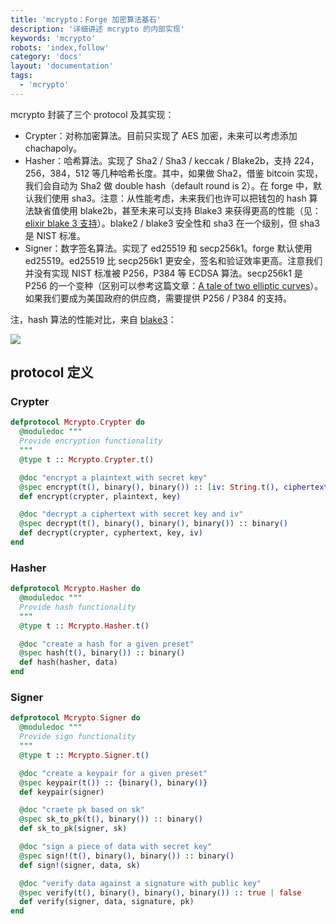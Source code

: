 ```yaml
---
title: 'mcrypto：Forge 加密算法基石'
description: '详细讲述 mcrypto 的内部实现'
keywords: 'mcrypto'
robots: 'index,follow'
category: 'docs'
layout: 'documentation'
tags:
  - 'mcrypto'
---
```


mcrypto 封装了三个 protocol 及其实现：

- Crypter：对称加密算法。目前只实现了 AES 加密，未来可以考虑添加 chachapoly。
- Hasher：哈希算法。实现了 Sha2 / Sha3 / keccak / Blake2b，支持 224，256，384，512 等几种哈希长度。其中，如果做 Sha2，借鉴 bitcoin 实现，我们会自动为 Sha2 做 double hash（default round is 2）。在 forge 中，默认我们使用 sha3。注意：从性能考虑，未来我们也许可以把钱包的 hash 算法缺省值使用 blake2b，甚至未来可以支持 Blake3 来获得更高的性能（见：[elixir blake 3 支持](https://github.com/Thomas-Jean/blake3)）。blake2 / blake3 安全性和 sha3 在一个级别，但 sha3 是 NIST 标准。
- Signer：数字签名算法。实现了 ed25519 和 secp256k1。forge 默认使用 ed25519。ed25519 比 secp256k1 更安全，签名和验证效率更高。注意我们并没有实现 NIST 标准被 P256，P384 等 ECDSA 算法。secp256k1 是 P256 的一个变种（区别可以参考这篇文章：[A tale of two elliptic curves](https://www.johndcook.com/blog/2018/08/21/a-tale-of-two-elliptic-curves/)）。如果我们要成为美国政府的供应商，需要提供 P256 / P384 的支持。

注，hash 算法的性能对比，来自 [blake3](https://github.com/BLAKE3-team/BLAKE3)：

![](https://raw.githubusercontent.com/BLAKE3-team/BLAKE3/master/media/speed.svg?sanitize=true)

## protocol 定义

### Crypter

```elixir
defprotocol Mcrypto.Crypter do
  @moduledoc """
  Provide encryption functionality
  """
  @type t :: Mcrypto.Crypter.t()

  @doc "encrypt a plaintext with secret key"
  @spec encrypt(t(), binary(), binary()) :: [iv: String.t(), ciphertext: String.t()]
  def encrypt(crypter, plaintext, key)

  @doc "decrypt a ciphertext with secret key and iv"
  @spec decrypt(t(), binary(), binary(), binary()) :: binary()
  def decrypt(crypter, cyphertext, key, iv)
end
```

### Hasher

```elixir
defprotocol Mcrypto.Hasher do
  @moduledoc """
  Provide hash functionality
  """
  @type t :: Mcrypto.Hasher.t()

  @doc "create a hash for a given preset"
  @spec hash(t(), binary()) :: binary()
  def hash(hasher, data)
end

```

### Signer

```elixir
defprotocol Mcrypto.Signer do
  @moduledoc """
  Provide sign functionality
  """
  @type t :: Mcrypto.Signer.t()

  @doc "create a keypair for a given preset"
  @spec keypair(t()) :: {binary(), binary()}
  def keypair(signer)

  @doc "craete pk based on sk"
  @spec sk_to_pk(t(), binary()) :: binary()
  def sk_to_pk(signer, sk)

  @doc "sign a piece of data with secret key"
  @spec sign!(t(), binary(), binary()) :: binary()
  def sign!(signer, data, sk)

  @doc "verify data against a signature with public key"
  @spec verify(t(), binary(), binary(), binary()) :: true | false
  def verify(signer, data, signature, pk)
end
```
